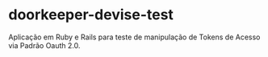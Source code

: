 # doorkeeper-devise-test

Aplicação em Ruby e Rails para teste de manipulação de Tokens de Acesso via Padrão Oauth 2.0.
